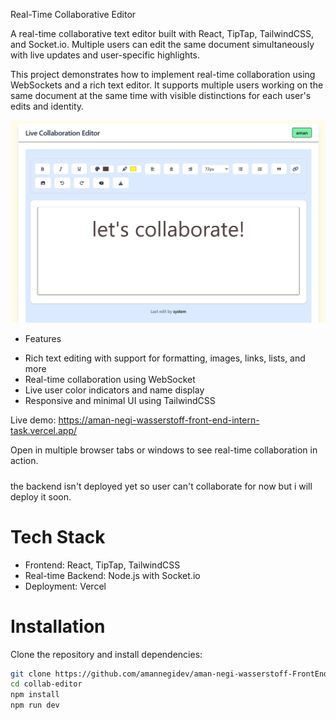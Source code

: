  Real-Time Collaborative Editor

A real-time collaborative text editor built with React, TipTap, TailwindCSS, and Socket.io. Multiple users can edit the same document simultaneously with live updates and user-specific highlights. 

This project demonstrates how to implement real-time collaboration using WebSockets and a rich text editor. It supports multiple users working on the same document at the same time with visible distinctions for each user's edits and identity.

![Screenshot](https://raw.githubusercontent.com/amannegidev/aman-negi-wasserstoff-FrontEndInternTask/refs/heads/main/Screenshot%202025-05-13%20094834.png)


* Features

- Rich text editing with support for formatting, images, links, lists, and more
- Real-time collaboration using WebSocket
- Live user color indicators and name display
- Responsive and minimal UI using TailwindCSS


 Live demo: https://aman-negi-wasserstoff-front-end-intern-task.vercel.app/
 
 Open in multiple browser tabs or windows to see real-time collaboration in action.

#####
the backend isn't deployed yet so user can't collaborate for now but i will deploy it soon.
#####

# Tech Stack

- Frontend: React, TipTap, TailwindCSS
- Real-time Backend: Node.js with Socket.io
- Deployment: Vercel

# Installation

Clone the repository and install dependencies:
```bash
git clone https://github.com/amannegidev/aman-negi-wasserstoff-FrontEndInternTask.git
cd collab-editor
npm install
npm run dev

